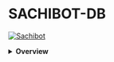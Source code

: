 # SACHIBOT-DB

[![Sachibot](https://avatars.githubusercontent.com/u/91013948?v=4)](https://github.com/SACHIBOT)

<details>
  <summary><b>Overview</b></summary>

  <p align="center">
    <!-- Sachibot's Profile Picture -->
    ![SACHIBOT Profile Picture](https://avatars.githubusercontent.com/u/91013948?v=4)
  </p>

  <p align="justify">
    <!-- Fetched Repository Counts, Forks, Stars, Followers, and Following Counts using GitHub API -->
    - Repositories: [78](https://github.com/SACHIBOT?tab=repositories)
    - Forks: [Not Provided by API]
    - Stars: [Not Provided by API]
    - Followers: [19](https://github.com/SACHIBOT?tab=followers)
    - Following: [5](https://github.com/SACHIBOT?tab=following)
  </p>

  <p align="justify">
    <!-- Other Fetched Details -->
    - Name: Sachintha Rashan
    - Bio: [Not Provided by API]
    - Email: [Not Provided by API]
    - Twitter: [Not Provided by API]
    - Created at: 2021-09-19
    - Updated at: 2024-01-15
  </p>
</details>

